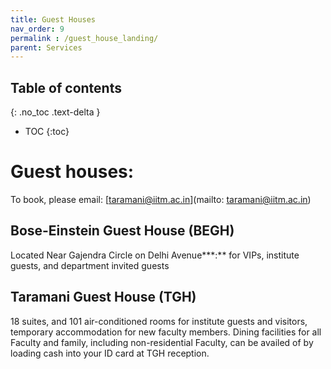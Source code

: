 ```yaml
---
title: Guest Houses
nav_order: 9
permalink : /guest_house_landing/
parent: Services
---
```


## Table of contents
{: .no_toc .text-delta } 
* TOC
{:toc}

# Guest houses:
To book, please email: [taramani@iitm.ac.in](mailto: taramani@iitm.ac.in) 

## Bose-Einstein Guest House (BEGH)
Located Near Gajendra Circle on Delhi Avenue***:** for VIPs, institute guests, and department invited guests   
## Taramani Guest House (TGH) 
18 suites, and 101 air-conditioned rooms for institute guests and visitors, temporary accommodation for new faculty members. 
Dining facilities for all Faculty and family, including non-residential Faculty, can be availed of by loading cash into your ID card at TGH reception. 
